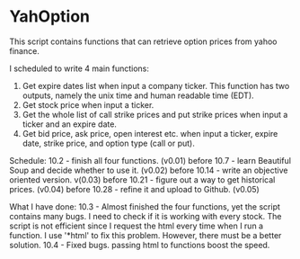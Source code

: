 # YahOption

This script contains functions that can retrieve option prices from yahoo finance.

I scheduled to write 4 main functions:
1) Get expire dates list when input a company ticker. This function has two outputs, namely
   the unix time and human readable time (EDT).
2) Get stock price when input a ticker.
3) Get the whole list of call strike prices and put strike prices when input a ticker and
   an expire date.
4) Get bid price, ask price, open interest etc. when input a ticker, expire date, strike price,
   and option type (call or put).
   
   
Schedule:
10.2 - finish all four functions. (v0.01)
before 10.7 - learn Beautiful Soup and decide whether to use it. (v0.02)
before 10.14 - write an objective oriented version. v(0.03)
before 10.21 - figure out a way to get historical prices. (v0.04)
before 10.28 - refine it and upload to Github. (v0.05)


What I have done:
10.3 - Almost finished the four functions, yet the script contains many bugs. I need to check if it is working
       with every stock.
       The script is not efficient since I request the html every time when I run a function. I use '*html' to
       fix this problem. However, there must be a better solution.
10.4 - Fixed bugs. passing html to functions boost the speed.

